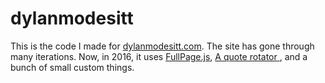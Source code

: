 # dylanmodesitt
This is the code I made for <a href="http://www.dylanmodesitt.com">dylanmodesitt.com</a>. The site has gone through many iterations. Now, in 2016, it uses <a href="https://github.com/alvarotrigo/fullPage.js">
FullPage.js</a>, <a href="https://github.com/codrops/Blueprint-QuotesRotator"> A quote rotator </a>, and a bunch of small custom things.


